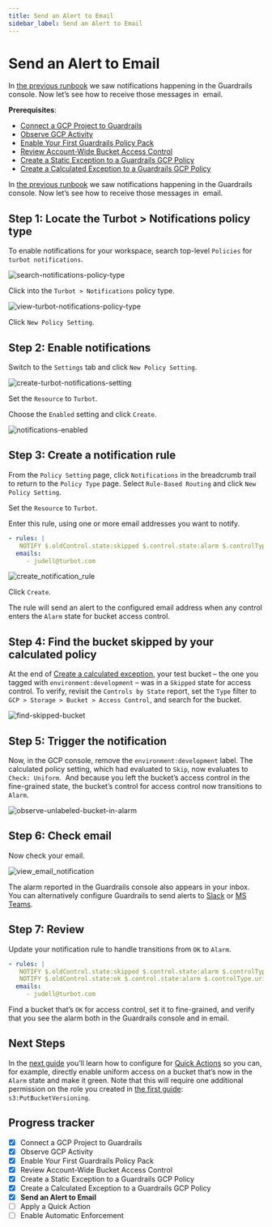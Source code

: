 ```yaml
---
title: Send an Alert to Email
sidebar_label: Send an Alert to Email
---
```



# Send an Alert to Email

In [the previous runbook](/guardrails/docs/runbooks/getting-started-gcp/create-calculated-exception) we saw notifications happening in the Guardrails console. Now let’s see how to receive those messages in  email. 

**Prerequisites**: 

- [Connect a GCP Project to Guardrails](/guardrails/docs/getting-started/getting-started-gcp/connect-a-project/)
- [Observe GCP Activity](/guardrails/docs/getting-started/getting-started-gcp/observe-gcp-activity/)
- [Enable Your First Guardrails Policy Pack](/guardrails/docs/getting-started/getting-started-gcp/enable-policy-pack/)
- [Review Account-Wide Bucket Access Control](/guardrails/docs/getting-started/getting-started-gcp/review-account-wide/)
- [Create a Static Exception to a Guardrails GCP Policy](/guardrails/docs/getting-started/getting-started-gcp/create-static-exception/)
- [Create a Calculated Exception to a Guardrails GCP Policy](/guardrails/docs/getting-started/getting-started-gcp/create-calculated-exception/)


In [the previous runbook](/guardrails/docs/runbooks/getting-started-gcp/create-calculated-exception) we saw notifications happening in the Guardrails console. Now let’s see how to receive those messages in  email. 

## Step 1: Locate the Turbot > Notifications policy type

  
To enable notifications for your workspace, search top-level `Policies` for `turbot notifications`.   

<p><img alt="search-notifications-policy-type" src="/images/docs/guardrails/getting-started/getting-started-gcp/send-alert-to-email/search-notifications-policy-type.png"/></p>

Click into the `Turbot > Notifications` policy type.  

<p><img alt="view-turbot-notifications-policy-type" src="/images/docs/guardrails/getting-started/getting-started-gcp/send-alert-to-email/view-turbot-notifications-policy-type.png"/></p>

Click `New Policy Setting`.

## Step 2: Enable notifications

Switch to the `Settings` tab and click `New Policy Setting`.

<p><img alt="create-turbot-notifications-setting" src="/images/docs/guardrails/getting-started/getting-started-gcp/send-alert-to-email/create-turbot-notifications-setting.png"/></p>

Set the `Resource` to `Turbot`.

Choose the `Enabled` setting and click `Create`.  

<p><img alt="notifications-enabled" src="/images/docs/guardrails/getting-started/getting-started-gcp/send-alert-to-email/notifications-enabled.png"/></p>

## Step 3: Create a notification rule

From the `Policy Setting` page, click `Notifications` in the breadcrumb trail to return to the `Policy Type` page. Select `Rule-Based Routing` and click `New Policy Setting`.  
  
Set the `Resource` to `Turbot`.

  
Enter this rule, using one or more email addresses you want to notify.

  
```yaml
- rules: |
   NOTIFY $.oldControl.state:skipped $.control.state:alarm $.controlType.uri:'tmod:@turbot/gcp-storage#/control/types/bucketAccessControl'
  emails:
     - judell@turbot.com
```  

<p><img alt="create_notification_rule" src="/images/docs/guardrails/getting-started/getting-started-gcp/send-alert-to-email/create-notification-rule.png"/></p>

Click `Create`.  


The rule will send an alert to the configured email address when any control enters the `Alarm` state for bucket access control.

## Step 4: Find the bucket skipped by your calculated policy

At the end of [Create a calculated exception](/guardrails/getting-started/getting-started-gcp/create_calculated_exception), your test bucket – the one you tagged with `environment:development` – was in a `Skipped` state for access control. To verify, revisit the `Controls by State` report, set the `Type` filter to `GCP > Storage > Bucket > Access Control`, and search for the bucket.

<p><img alt="find-skipped-bucket" src="/images/docs/guardrails/getting-started/getting-started-gcp/send-alert-to-email/find-skipped-bucket.png"/></p>

## Step 5: Trigger the notification

Now, in the GCP console, remove the `environment:development` label. The calculated policy setting, which had evaluated to `Skip`, now evaluates to `Check: Uniform`.  And because you left the bucket’s access control in the fine-grained state, the bucket’s control for access control now transitions to `Alarm`.   

<p><img alt="observe-unlabeled-bucket-in-alarm" src="/images/docs/guardrails/getting-started/getting-started-gcp/send-alert-to-email/observe-unlabeled-bucket-in-alarm.png"/></p>

## Step 6: Check email

  
Now check your email.

<p><img alt="view_email_notification" src="/images/docs/guardrails/getting-started/getting-started-gcp/send-alert-to-email/view-email-notification.png"/></p>

The alarm reported in the Guardrails console also appears in your inbox. You can alternatively configure Guardrails to send alerts to [Slack]([guardrails/docs/guides/notifications/templates#example-slack-template](https://turbot.com/guardrails/docs/guides/notifications/templates#example-slack-template)) or [MS Teams](/guardrails/docs/guides/notifications/templates#example-ms-teams-template).  


## Step 7: Review

Update your notification rule to handle transitions from `OK` to `Alarm`.

```yaml
- rules: |
   NOTIFY $.oldControl.state:skipped $.control.state:alarm $.controlType.uri:'tmod:@turbot/gcp-storage#/control/types/bucketAccessControl'
   NOTIFY $.oldControl.state:ok $.control.state:alarm $.controlType.uri:'tmod:@turbot/gcp-storage#/control/types/bucketAccessControl'
  emails:
     - judell@turbot.com
```  
  
Find a bucket that’s `OK` for access control, set it to fine-grained, and verify that you see the alarm both in the Guardrails console and in email.  


## Next Steps

In the [next guide](/guardrails/docs/runbooks/getting-started-gcp/apply-quick-action) you’ll learn how to configure for [Quick Actions]([/guardrails/docs/guides/quick-actions](https://turbot.com/guardrails/docs/guides/quick-actions#enabling-quick-actions)) so you can, for example, directly enable uniform access on a bucket that’s now in the `Alarm` state and make it green. Note that this will require one additional permission on the role you created in [the first guide]([/](https://turbot.com/guardrails/docs/guides/notifications/templates#example-slack-template)guardrails/docs/runbooks/getting-started-aws/connect-an-account): `s3:PutBucketVersioning`. 


## Progress tracker

- [x] Connect a GCP Project to Guardrails
- [x] Observe GCP Activity
- [x] Enable Your First Guardrails Policy Pack
- [x] Review Account-Wide Bucket Access Control
- [x] Create a Static Exception to a Guardrails GCP Policy
- [x] Create a Calculated Exception to a Guardrails GCP Policy
- [x] **Send an Alert to Email**
- [ ] Apply a Quick Action
- [ ] Enable Automatic Enforcement
